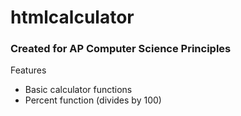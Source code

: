 # htmlcalculator

### Created for AP Computer Science Principles

Features
* Basic calculator functions
* Percent function (divides by 100)
